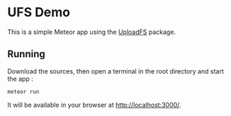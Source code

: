 # UFS Demo

This is a simple Meteor app using the [UploadFS](https://github.com/jalik/jalik-ufs) package.

## Running

Download the sources, then open a terminal in the root directory and start the app :

```meteor run```

It will be available in your browser at [http://localhost:3000/](http://localhost:3000/).
